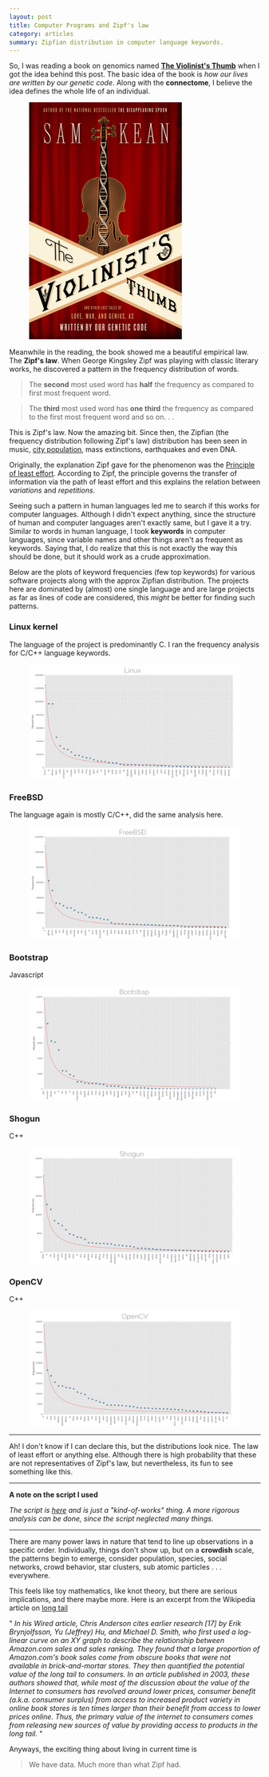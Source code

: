 ```yaml
---
layout: post
title: Computer Programs and Zipf's law
category: articles
summary: Zipfian distribution in computer language keywords.
---
```


<span class="dropcap">S</span>o, I was reading a book on genomics named **[The Violinist's Thumb](https://www.goodreads.com/book/show/13521382-the-violinist-s-thumb)** when I got the idea behind this post. The basic idea of the book is *how our lives are written by our genetic code*. Along with the **connectome**, I believe the idea defines the whole life of an individual.

<figure>
<img src="/images/posts/zipf/book.jpg">
</figure>

Meanwhile in the reading, the book showed me a beautiful empirical law. The **Zipf's law**. When George Kingsley Zipf was playing with classic literary works, he discovered a pattern in the frequency distribution of words.

> The **second** most used word has **half** the frequency as compared to first most frequent word.

> The **third** most used word has **one third** the frequency as compared to the first most frequent word and so on. . .

This is Zipf's law. Now the amazing bit. Since then, the Zipfian (the frequency distribution following Zipf's law) distribution has been seen in music, [city population](http://io9.com/the-mysterious-law-that-governs-the-size-of-your-city-1479244159), mass extinctions, earthquakes and even DNA.

Originally, the explanation Zipf gave for the phenomenon was the [Principle of least effort](https://en.wikipedia.org/wiki/Principle_of_least_effort). According to Zipf, the principle governs the transfer of information via the path of least effort and this explains the relation between *variations* and *repetitions*.

Seeing such a pattern in human languages led me to search if this works for computer languages. Although I didn't expect anything, since the structure of human and computer languages aren't exactly same, but I gave it a try. Similar to words in human language, I took **keywords** in computer languages, since variable names and other things aren't as frequent as keywords. Saying that, I do realize that this is not exactly the way this should be done, but it should work as a crude approximation.

Below are the plots of keyword frequencies (few top keywords) for various software projects along with the approx Zipfian distribution. The projects here are dominated by (almost) one single language and are large projects as far as lines of code are considered, this *might* be better for finding such patterns.

### Linux kernel 
The language of the project is predominantly C. I ran the frequency analysis for C/C++ language keywords.

<figure>
<a href="/images/posts/zipf/linux.png" data-lightbox="linux"> <img src="/images/posts/zipf/linux.png"> </a>
</figure>

### FreeBSD
The language again is mostly C/C++, did the same analysis here.

<figure>
<a href="/images/posts/zipf/bsd.png" data-lightbox="bsd"> <img src="/images/posts/zipf/bsd.png"> </a>
</figure>

### Bootstrap
Javascript

<figure>
<a href="/images/posts/zipf/bootstrap.png" data-lightbox="bootstrap"> <img src="/images/posts/zipf/bootstrap.png"> </a>
</figure>

### Shogun
C++

<figure>
<a href="/images/posts/zipf/shogun.png" data-lightbox="shogun"> <img src="/images/posts/zipf/shogun.png"> </a>
</figure>

### OpenCV
C++

<figure>
<a href="/images/posts/zipf/cv.png" data-lightbox="cv"> <img src="/images/posts/zipf/cv.png"> </a>
</figure>

---

Ah! I don't know if I can declare this, but the distributions look nice. The law of least effort or anything else. Although there is high probability that these are not representatives of Zipf's law, but nevertheless, its fun to see something like this.

---

**A note on the script I used**

*The script is [here](https://github.com/lepisma/zipf) and is just a "kind-of-works" thing.
A more rigorous analysis can be done, since the script neglected many things.*

---

There are many power laws in nature that tend to line up observations in a specific order. Individually, things don't show up, but on a **crowdish** scale, the patterns begin to emerge, consider population, species, social networks, crowd behavior, star clusters, sub atomic particles . . . everywhere.

This feels like toy mathematics, like knot theory, but there are serious implications, and there maybe more. Here is an excerpt from the Wikipedia article on [long tail](http://en.wikipedia.org/wiki/Long_tail)

" *In his Wired article, Chris Anderson cites earlier research [17] by Erik Brynjolfsson, Yu (Jeffrey) Hu, and Michael D. Smith, who first used a log-linear curve on an XY graph to describe the relationship between Amazon.com sales and sales ranking. They found that a large proportion of Amazon.com's book sales come from obscure books that were not available in brick-and-mortar stores. They then quantified the potential value of the long tail to consumers. In an article published in 2003, these authors showed that, while most of the discussion about the value of the Internet to consumers has revolved around lower prices, consumer benefit (a.k.a. consumer surplus) from access to increased product variety in online book stores is ten times larger than their benefit from access to lower prices online. Thus, the primary value of the internet to consumers comes from releasing new sources of value by providing access to products in the long tail.* "

Anyways, the exciting thing about living in current time is

> We have data. Much more than what Zipf had.
